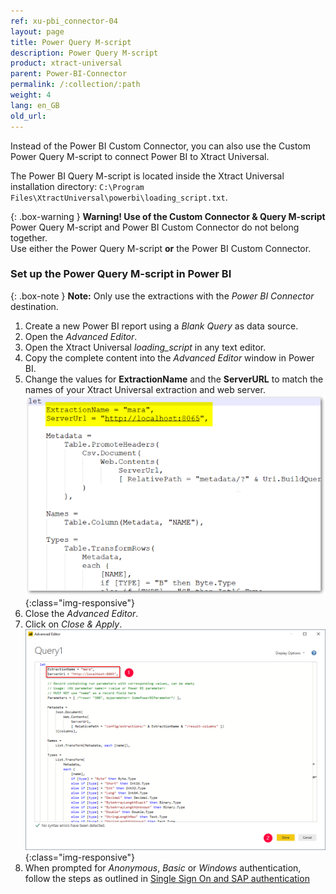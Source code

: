 ```yaml
---
ref: xu-pbi_connector-04
layout: page
title: Power Query M-script
description: Power Query M-script 
product: xtract-universal
parent: Power-BI-Connector
permalink: /:collection/:path
weight: 4
lang: en_GB
old_url:
---
```

Instead of the Power BI Custom Connector, you can also use the Custom Power Query M-script to connect Power BI to Xtract Universal. 

The Power BI Query M-script is located inside the Xtract Universal installation directory: `C:\Program Files\XtractUniversal\powerbi\loading_script.txt`.

{: .box-warning }
**Warning! Use of the Custom Connector & Query M-script**<br>
Power Query M-script and Power BI Custom Connector do not belong together.<br>
Use either the Power Query M-script **or** the Power BI Custom Connector.

### Set up the Power Query M-script in Power BI

{: .box-note }
**Note:** Only use the extractions with the *Power BI Connector* destination.

1. Create a new Power BI report using a *Blank Query* as data source.
2. Open the *Advanced Editor*.
3. Open the Xtract Universal *loading_script* in any text editor.
4. Copy the complete content into the *Advanced Editor* window in Power BI.
5. Change the values for **ExtractionName** and the **ServerURL** to match the names of your Xtract Universal extraction and web server.
![M-Script](/img/content/XU_PowerQueryScript.png){:class="img-responsive"}
6. Close the *Advanced Editor*.
7. Click on *Close & Apply*.
![PowerQueryEditor](/img/content/XU_PBI_PowerQueryEditor.png){:class="img-responsive"}
8. When prompted for *Anonymous*, *Basic* or *Windows* authentication, follow the steps as outlined in [Single Sign On and SAP authentication](./pbi-SSO) 










